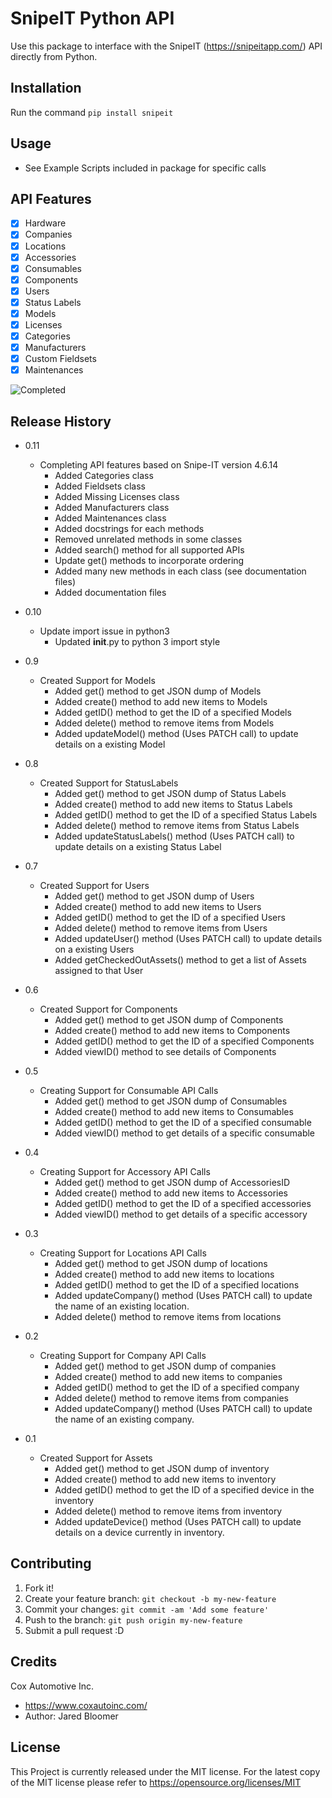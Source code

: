 # SnipeIT Python API
Use this package to interface with the SnipeIT (https://snipeitapp.com/) API directly from Python.

## Installation
Run the command `pip install snipeit`

## Usage
  * See Example Scripts included in package for specific calls

## API Features
  - [X] Hardware
  - [X] Companies
  - [X] Locations
  - [X] Accessories
  - [X] Consumables
  - [X] Components
  - [X] Users
  - [X] Status Labels
  - [X] Models
  - [X] Licenses
  - [X] Categories
  - [X] Manufacturers
  - [X] Custom Fieldsets
  - [X] Maintenances

  ![Completed](http://progressed.io/bar/100?title=completed)
  <!-- Progress is calculated by (100/14)*<Number of Checked Boxes> -->

## Release History
* 0.11
  * Completing API features based on Snipe-IT version 4.6.14
    * Added Categories class
	* Added Fieldsets class
	* Added Missing Licenses class
	* Added Manufacturers class
	* Added Maintenances class
	* Added docstrings for each methods
	* Removed unrelated methods in some classes
	* Added search() method for all supported APIs
	* Update get() methods to incorporate ordering
    * Added many new methods in each class (see documentation files)
	* Added documentation files     
* 0.10
  * Update import issue in python3
    * Updated __init__.py to python 3 import style
* 0.9
  * Created Support for Models
    * Added get() method to get JSON dump of Models
    * Added create() method to add new items to Models
    * Added getID() method to get the ID of a specified Models
    * Added delete() method to remove items from Models
    * Added updateModel() method (Uses PATCH call) to update details on a existing Model

* 0.8
  * Created Support for StatusLabels
    * Added get() method to get JSON dump of Status Labels
    * Added create() method to add new items to Status Labels
    * Added getID() method to get the ID of a specified Status Labels
    * Added delete() method to remove items from Status Labels
    * Added updateStatusLabels() method (Uses PATCH call) to update details on a existing Status Label

* 0.7
  * Created Support for Users
    * Added get() method to get JSON dump of Users
    * Added create() method to add new items to Users
    * Added getID() method to get the ID of a specified Users
    * Added delete() method to remove items from Users
    * Added updateUser() method (Uses PATCH call) to update details on a existing Users
    * Added getCheckedOutAssets() method to get a list of Assets assigned to that User

* 0.6
  * Created Support for Components
    * Added get() method to get JSON dump of Components
    * Added create() method to add new items to Components
    * Added getID() method to get the ID of a specified Components
    * Added viewID() method to see details of Components

* 0.5
  * Creating Support for Consumable API Calls
    * Added get() method to get JSON dump of Consumables
    * Added create() method to add new items to Consumables
    * Added getID() method to get the ID of a specified consumable
    * Added viewID() method to get details of a specific consumable

* 0.4
  * Creating Support for Accessory API Calls
    * Added get() method to get JSON dump of AccessoriesID
    * Added create() method to add new items to Accessories
    * Added getID() method to get the ID of a specified accessories
    * Added viewID() method to get details of a specific accessory

* 0.3
  * Creating Support for Locations API Calls
    * Added get() method to get JSON dump of locations
    * Added create() method to add new items to locations
    * Added getID() method to get the ID of a specified locations
    * Added updateCompany() method (Uses PATCH call) to update the name of an existing location.
    * Added delete() method to remove items from locations

* 0.2
  * Creating Support for Company API Calls
    * Added get() method to get JSON dump of companies
    * Added create() method to add new items to companies
    * Added getID() method to get the ID of a specified company
    * Added delete() method to remove items from companies
    * Added updateCompany() method (Uses PATCH call) to update the name of an existing company.

* 0.1
  * Created Support for Assets
      * Added get() method to get JSON dump of inventory
      * Added create() method to add new items to inventory
      * Added getID() method to get the ID of a specified device in the inventory
      * Added delete() method to remove items from inventory
      * Added updateDevice() method (Uses PATCH call) to update details on a device currently in inventory.

## Contributing
1. Fork it!
2. Create your feature branch: `git checkout -b my-new-feature`
3. Commit your changes: `git commit -am 'Add some feature'`
4. Push to the branch: `git push origin my-new-feature`
5. Submit a pull request :D

## Credits
Cox Automotive Inc.
  * https://www.coxautoinc.com/
  * Author: Jared Bloomer

## License
This Project is currently released under the MIT license. For the latest copy of the MIT license please refer to https://opensource.org/licenses/MIT

